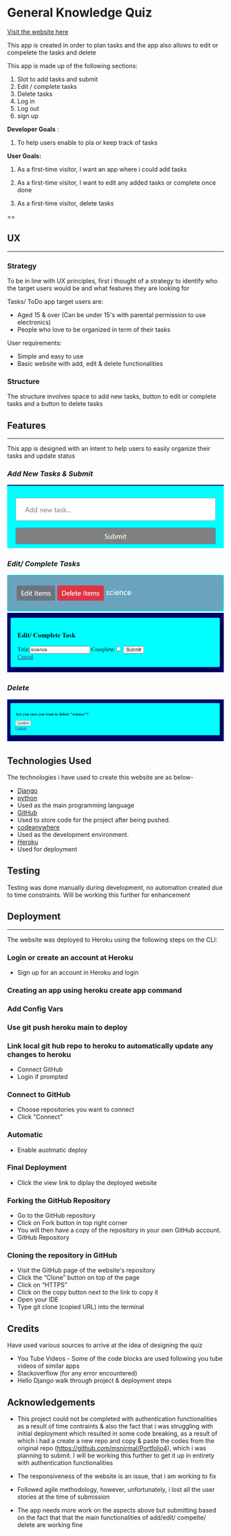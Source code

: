# **General Knowledge Quiz**

[Visit the website here](https://tasks-2023-app-1660f4d988b2.herokuapp.com/)

This app is created in order to plan tasks and the app also allows to edit or compelete the tasks and delete

This app is made up of the following sections:

1. Slot to add tasks and submit
2. Edit / complete tasks
3. Delete tasks
4. Log in
5. Log out
6. sign up

**Developer Goals** :

1. To help users enable to pla or keep track of tasks

**User Goals:**

1.	As a first-time visitor, I want an app where i could add tasks

2.	As a first-time visitor, I want to edit any added tasks or complete once done

3.	As a first-time visitor, delete tasks

==

## **UX**

---

### **Strategy**

To be in line with UX principles, first i thought  of a strategy to identify who the target users would be and what features they are looking for

Tasks/ ToDo app target users are:

* Aged 15 & over (Can be under 15's with parental permission to use electronics)
* People who love to be organized in term of their tasks 


User requirements:

* Simple and easy to use 
* Basic website with add, edit & delete functionalities

### **Structure**

The structure involves space to add new tasks, button to edit or complete tasks and a button to delete tasks 

## **Features**

---

This app is designed with an intent to help users to easily organize their tasks and update status 

### *Add New Tasks & Submit*

![](documents/images/addtask_submit.png)

### *Edit/ Complete Tasks*

![](documents/images/edit_delete_items.png)
![](documents/images/edit_complete_page.png)

### *Delete*

![](documents/images/delete_page.png)

## Technologies Used

The technologies i have used to create this website are as below-

    
  * [Django](https://www.djangoproject.com/)
  * [python](https://www.python.org/)
  * Used as the main programming language
  * [GitHub](https://github.com/)
  * Used to store code for the project after being pushed.
  * [codeanywhere](https://codeanywhere.com/)
  * Used as the development environment.
  * [Heroku](https://heroku.com/)
  * Used for deployment

## Testing

Testing was done manually during development, no automation created due to time constraints. Will be working this further for enhancement 


## Deployment

---

The website was deployed to Heroku using the following steps on the CLI:

### Login or create an account at Heroku

* Sign up for an account in Heroku and login

### Creating an app using heroku create app command

### Add Config Vars

### Use git push heroku main to deploy

### Link local git hub repo to heroku to automatically update any changes to heroku

* Connect GitHub
* Login if prompted

### Connect to GitHub

* Choose repositories you want to connect
* Click "Connect"

### Automatic 

* Enable auotmatic deploy
  

### Final Deployment

* Click the view link to diplay the deployed website

### Forking the GitHub Repository

* Go to the GitHub repository
* Click on Fork button in top right corner
* You will then have a copy of the repository in your own GitHub account.
* GitHub Repository

### Cloning the repository in GitHub

* Visit the GitHub page of the website's repository
* Click the “Clone” button on top of the page
* Click on “HTTPS”
* Click on the copy button next to the link to copy it
* Open your IDE
* Type git clone (copied URL)   into the terminal

## Credits

Have used various sources to arrive at the idea of designing the quiz

* You Tube Videos - Some of the code blocks are used following you tube videos of similar apps 
* Stackoverflow (for any error encountered)
* Hello Django walk through project & deployment steps 

## Acknowledgements

* This project could not be completed with authentication functionalities as a result of time contraints & also the fact that i was struggling with initial deployment which resulted in some code breaking, as a result of which i had a create a new repo and copy & paste the codes from the original repo (https://github.com/msnirmal/Portfolio4), which i was planning to submit. I will be working this further to get it up in entirety with authentication functionalities 
  
* The responsiveness of the website is an issue, that i am working to fix 
* Followed agile methodology, however, unfortunately, i lost all the user stories at the time of submission 
* The app needs more work on the aspects above but submitting based on the fact that that the main functionalities of add/edit/ compelte/ delete are working fine 




